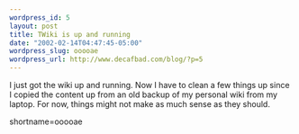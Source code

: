 ```yaml
--- 
wordpress_id: 5
layout: post
title: TWiki is up and running
date: "2002-02-14T04:47:45-05:00"
wordpress_slug: ooooae
wordpress_url: http://www.decafbad.com/blog/?p=5
---
```

I just got the wiki up and running.  Now I have to clean a few things up since I copied the content up from an old backup of my personal wiki from my laptop.  For now, things might not make as much sense as they should.
<!--more-->
shortname=ooooae
